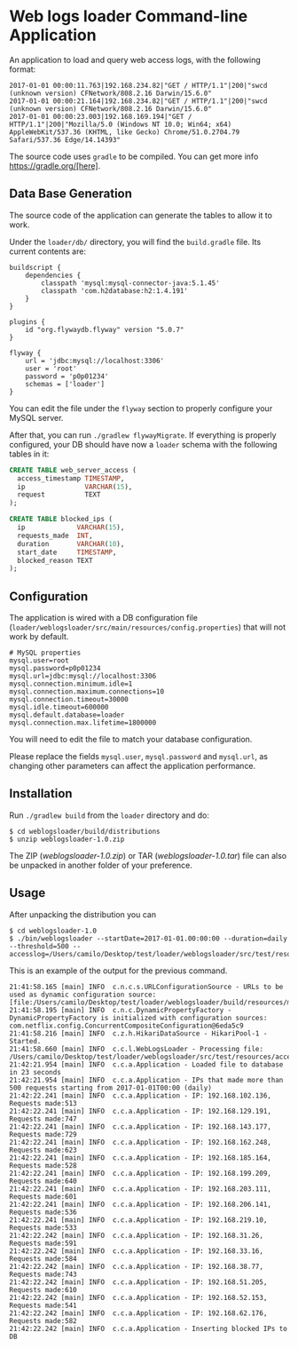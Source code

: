 # Web logs loader Command-line Application

An application to load and query web access logs, with the following format:

```
2017-01-01 00:00:11.763|192.168.234.82|"GET / HTTP/1.1"|200|"swcd (unknown version) CFNetwork/808.2.16 Darwin/15.6.0"
2017-01-01 00:00:21.164|192.168.234.82|"GET / HTTP/1.1"|200|"swcd (unknown version) CFNetwork/808.2.16 Darwin/15.6.0"
2017-01-01 00:00:23.003|192.168.169.194|"GET / HTTP/1.1"|200|"Mozilla/5.0 (Windows NT 10.0; Win64; x64) AppleWebKit/537.36 (KHTML, like Gecko) Chrome/51.0.2704.79 Safari/537.36 Edge/14.14393"
```

The source code uses `gradle` to be compiled. You can get more info https://gradle.org/[here].

## Data Base Generation

The source code of the application can generate the tables to allow it to work.

Under the `loader/db/` directory, you will find the `build.gradle` file. Its current contents are:

```
buildscript {
    dependencies {
        classpath 'mysql:mysql-connector-java:5.1.45'
        classpath 'com.h2database:h2:1.4.191'
    }
}

plugins {
    id "org.flywaydb.flyway" version "5.0.7"
}

flyway {
    url = 'jdbc:mysql://localhost:3306'
    user = 'root'
    password = 'p0p01234'
    schemas = ['loader']
}
```

You can edit the file under the `flyway` section to properly configure your MySQL server.

After that, you can run `./gradlew flywayMigrate`. If everything is properly configured, your DB should
have now a `loader` schema with the following tables in it:

```sql
CREATE TABLE web_server_access (
  access_timestamp TIMESTAMP,
  ip               VARCHAR(15),
  request          TEXT
);

CREATE TABLE blocked_ips (
  ip             VARCHAR(15),
  requests_made  INT,
  duration       VARCHAR(10),
  start_date     TIMESTAMP,
  blocked_reason TEXT
);
```

## Configuration

The application is wired with a DB configuration file (`loader/weblogsloader/src/main/resources/config.properties`) that will not work by default.

```
# MySQL properties
mysql.user=root
mysql.password=p0p01234
mysql.url=jdbc:mysql://localhost:3306
mysql.connection.minimum.idle=1
mysql.connection.maximum.connections=10
mysql.connection.timeout=30000
mysql.idle.timeout=600000
mysql.default.database=loader
mysql.connection.max.lifetime=1800000
```

You will need to edit the file to match your database configuration.

Please replace the fields `mysql.user`, `mysql.password` and `mysql.url`, as changing other parameters can
affect the application performance.

## Installation

Run `./gradlew build` from the `loader` directory and do:

```
$ cd weblogsloader/build/distributions
$ unzip weblogsloader-1.0.zip
```

The ZIP (*weblogsloader-1.0.zip*) or TAR (*weblogsloader-1.0.tar*) file can also be unpacked in another folder of your preference.

## Usage
After unpacking the distribution you can

```
$ cd weblogsloader-1.0
$ ./bin/weblogsloader --startDate=2017-01-01.00:00:00 --duration=daily --threshold=500 --accesslog=/Users/camilo/Desktop/test/loader/weblogsloader/src/test/resources/access.log
```

This is an example of the output for the previous command.

```
21:41:58.165 [main] INFO  c.n.c.s.URLConfigurationSource - URLs to be used as dynamic configuration source: [file:/Users/camilo/Desktop/test/loader/weblogsloader/build/resources/main/config.properties]
21:41:58.195 [main] INFO  c.n.c.DynamicPropertyFactory - DynamicPropertyFactory is initialized with configuration sources: com.netflix.config.ConcurrentCompositeConfiguration@6eda5c9
21:41:58.216 [main] INFO  c.z.h.HikariDataSource - HikariPool-1 - Started.
21:41:58.660 [main] INFO  c.c.l.WebLogsLoader - Processing file: /Users/camilo/Desktop/test/loader/weblogsloader/src/test/resources/access.log
21:42:21.954 [main] INFO  c.c.a.Application - Loaded file to database in 23 seconds
21:42:21.954 [main] INFO  c.c.a.Application - IPs that made more than 500 requests starting from 2017-01-01T00:00 (daily)
21:42:22.241 [main] INFO  c.c.a.Application - IP: 192.168.102.136, Requests made:513
21:42:22.241 [main] INFO  c.c.a.Application - IP: 192.168.129.191, Requests made:747
21:42:22.241 [main] INFO  c.c.a.Application - IP: 192.168.143.177, Requests made:729
21:42:22.241 [main] INFO  c.c.a.Application - IP: 192.168.162.248, Requests made:623
21:42:22.241 [main] INFO  c.c.a.Application - IP: 192.168.185.164, Requests made:528
21:42:22.241 [main] INFO  c.c.a.Application - IP: 192.168.199.209, Requests made:640
21:42:22.241 [main] INFO  c.c.a.Application - IP: 192.168.203.111, Requests made:601
21:42:22.241 [main] INFO  c.c.a.Application - IP: 192.168.206.141, Requests made:536
21:42:22.241 [main] INFO  c.c.a.Application - IP: 192.168.219.10, Requests made:533
21:42:22.242 [main] INFO  c.c.a.Application - IP: 192.168.31.26, Requests made:591
21:42:22.242 [main] INFO  c.c.a.Application - IP: 192.168.33.16, Requests made:584
21:42:22.242 [main] INFO  c.c.a.Application - IP: 192.168.38.77, Requests made:743
21:42:22.242 [main] INFO  c.c.a.Application - IP: 192.168.51.205, Requests made:610
21:42:22.242 [main] INFO  c.c.a.Application - IP: 192.168.52.153, Requests made:541
21:42:22.242 [main] INFO  c.c.a.Application - IP: 192.168.62.176, Requests made:582
21:42:22.242 [main] INFO  c.c.a.Application - Inserting blocked IPs to DB
```

